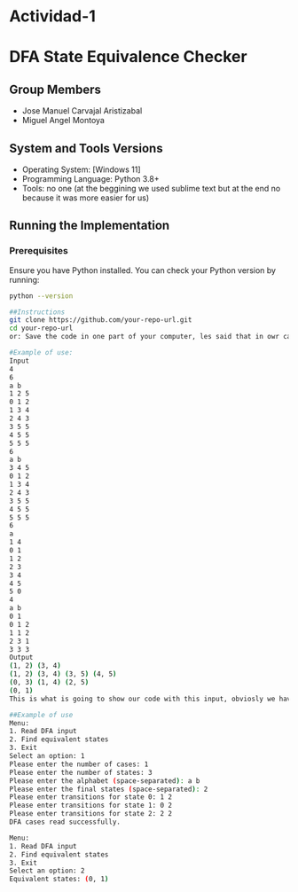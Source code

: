 # Actividad-1
# DFA State Equivalence Checker

## Group Members
- Jose Manuel Carvajal Aristizabal
- Miguel Angel Montoya

## System and Tools Versions
- Operating System: [Windows 11]
- Programming Language: Python 3.8+
- Tools: no one (at the beggining we used sublime text but at the end no because it was more easier for us)

## Running the Implementation

### Prerequisites
Ensure you have Python installed. You can check your Python version by running:
```bash
python --version

##Instructions
git clone https://github.com/your-repo-url.git
cd your-repo-url
or: Save the code in one part of your computer, les said that in owr case is: PS C:\Users\57304\Downloads\DFA_Minimization> & C:/Users/57304/AppData/Local/Programs/Python/Python312/python.exe c:/Users/57304/Downloads/DFA_Minimization/dfa_minimizacion_interactivo.py

#Example of use:
Input
4
6
a b
1 2 5
0 1 2
1 3 4
2 4 3
3 5 5
4 5 5
5 5 5
6
a b
3 4 5
0 1 2
1 3 4
2 4 3
3 5 5
4 5 5
5 5 5
6
a
1 4
0 1
1 2
2 3
3 4
4 5
5 0
4
a b
0 1
0 1 2
1 1 2
2 3 1
3 3 3
Output
(1, 2) (3, 4)
(1, 2) (3, 4) (3, 5) (4, 5)
(0, 3) (1, 4) (2, 5)
(0, 1)
This is what is going to show our code with this input, obviosly we have to said that this input and this output can be checked using our code.

##Example of use
Menu:
1. Read DFA input
2. Find equivalent states
3. Exit
Select an option: 1
Please enter the number of cases: 1
Please enter the number of states: 3
Please enter the alphabet (space-separated): a b
Please enter the final states (space-separated): 2
Please enter transitions for state 0: 1 2
Please enter transitions for state 1: 0 2
Please enter transitions for state 2: 2 2
DFA cases read successfully.

Menu:
1. Read DFA input
2. Find equivalent states
3. Exit
Select an option: 2
Equivalent states: (0, 1)

